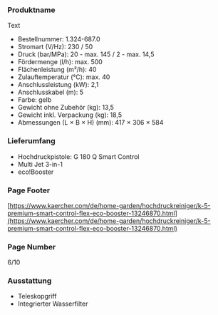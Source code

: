 ### Produktname
Text
- Bestellnummer: 1.324-687.0 
- Stromart (V/Hz): 230 / 50
- Druck (bar/MPa): 20 - max. 145 / 2 - max. 14,5
- Fördermenge (l/h): max. 500
- Flächenleistung (m²/h): 40
- Zulauftemperatur (°C): max. 40
- Anschlussleistung (kW): 2,1
- Anschlusskabel (m): 5
- Farbe: gelb
- Gewicht ohne Zubehör (kg): 13,5
- Gewicht inkl. Verpackung (kg): 18,5
- Abmessungen (L × B × H) (mm): 417 × 306 × 584 
### Lieferumfang

- Hochdruckpistole: G 180 Q Smart Control
- Multi Jet 3-in-1
- eco!Booster 

### Page Footer

[https://www.kaercher.com/de/home-garden/hochdruckreiniger/k-5-premium-smart-control-flex-eco-booster-13246870.html](https://www.kaercher.com/de/home-garden/hochdruckreiniger/k-5-premium-smart-control-flex-eco-booster-13246870.html) 

### Page Number

6/10 

### Ausstattung

- Teleskopgriff
- Integrierter Wasserfilter
